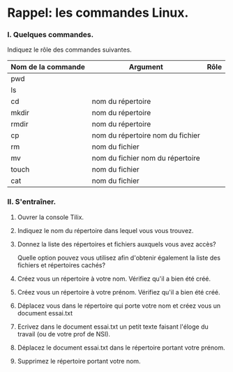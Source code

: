 # Rappel: les commandes Linux. 

### I. Quelques commandes. 

Indiquez le rôle des commandes suivantes.

| Nom de la commande | Argument                         | Rôle |
| ------------------ | -------------------------------- | -------------------- |
| pwd                |                                  |      |
| ls                 |                                  |      |
| cd                 | nom du répertoire                |      |
| mkdir              | nom du répertoire                |      |
| rmdir              | nom du répertoire                |      |
| cp                 | nom du répertoire nom du fichier |      |
| rm                 | nom du fichier                   |      |
| mv                 | nom du fichier nom du répertoire |      |
| touch              | nom du fichier                   |      |
| cat                | nom du fichier                   |      |

### II. S'entraîner. 

1. Ouvrer la console Tilix. 

2. Indiquez le nom du répertoire dans lequel vous vous trouvez. 

3. Donnez la liste des répertoires et fichiers auxquels vous avez accès? 

   Quelle option pouvez vous utilisez afin d'obtenir également la liste des fichiers et répertoires cachés? 

4. Créez vous un répertoire à votre nom. Vérifiez qu'il a bien été créé. 

5. Créez vous un répertoire à votre prénom. Vérifiez qu'il a bien été créé.

6. Déplacez vous dans le répertoire qui porte votre nom et créez vous un document essai.txt

7. Ecrivez dans le document essai.txt un petit texte faisant l'éloge du travail (ou de votre prof de NSI). 

8. Déplacez le document essai.txt dans le répertoire portant votre prénom. 

9. Supprimez le répertoire portant votre nom. 
